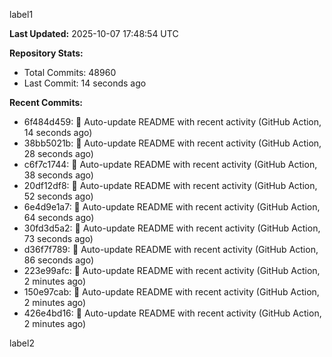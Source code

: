 
label1 
<!-- ACTIVITY_START -->
**Last Updated:** 2025-10-07 17:48:54 UTC

**Repository Stats:**
- Total Commits: 48960
- Last Commit: 14 seconds ago

**Recent Commits:**
- 6f484d459: 🤖 Auto-update README with recent activity (GitHub Action, 14 seconds ago)
- 38bb5021b: 🤖 Auto-update README with recent activity (GitHub Action, 28 seconds ago)
- c6f7c1744: 🤖 Auto-update README with recent activity (GitHub Action, 38 seconds ago)
- 20df12df8: 🤖 Auto-update README with recent activity (GitHub Action, 52 seconds ago)
- 6e4d9e1a7: 🤖 Auto-update README with recent activity (GitHub Action, 64 seconds ago)
- 30fd3d5a2: 🤖 Auto-update README with recent activity (GitHub Action, 73 seconds ago)
- d36f7f789: 🤖 Auto-update README with recent activity (GitHub Action, 86 seconds ago)
- 223e99afc: 🤖 Auto-update README with recent activity (GitHub Action, 2 minutes ago)
- 150e97cab: 🤖 Auto-update README with recent activity (GitHub Action, 2 minutes ago)
- 426e4bd16: 🤖 Auto-update README with recent activity (GitHub Action, 2 minutes ago)
<!-- ACTIVITY_END -->

label2
